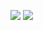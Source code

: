 ![](https://images.velog.io/images/6mn12j/post/578dc7b9-0f6a-4930-9989-f77f2ce2ff84/%EB%B0%98%EC%9D%91%ED%98%95%20%EC%9B%B9.gif)
![](https://images.velog.io/images/6mn12j/post/8f541ab3-2e4f-4760-8b66-f1f4dd265d39/%EB%B0%98%EC%9D%91%ED%98%95%20%EC%95%84%EC%9D%B4%ED%8F%B0.gif)
